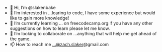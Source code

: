 - 👋 Hi, I’m @slakenbake
- 👀 I’m interested in ...learing to code, I have some experience but would like to gain more knowledge!
- 🌱 I’m currently learning ... on freecodecamp.org if you have any other suggestions on how to learn please let me know.
- 💞️ I’m looking to collaborate on ...anything that will help me get ahead of the game.
- 📫 How to reach me ...@zach.slaker@gmail.com

<!---
slakenbake/slakenbake is a ✨ special ✨ repository because its `README.md` (this file) appears on your GitHub profile.
You can click the Preview link to take a look at your changes.
--->

